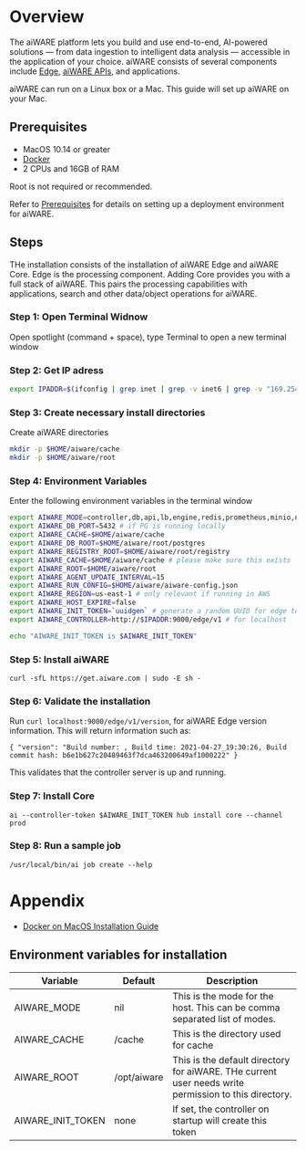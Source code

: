 <!-- add estimiated reading, should be an easy step by step. 
Target: Deploy on a Mac. 
Optional: Target environment, Ubuntu, Virtual Box or AWS. Add guides on setting up those machines. --> 
# Overview
The aiWARE platform lets you build and use end-to-end, AI-powered solutions — from data ingestion to intelligent data analysis — accessible in the application of your choice. aiWARE consists of several components include [Edge](/aiware/aiWARE-in-depth/?id=architectural-overview), [aiWARE APIs](/apis/), and applications. 

aiWARE can run on a Linux box or a Mac. This guide will set up aiWARE on your Mac. 
## Prerequisites 
- MacOS 10.14 or greater
- [Docker](https://docs.docker.com/docker-for-mac/install/)
- 2 CPUs and 16GB of RAM

Root is not required or recommended.

Refer to [Prerequisites](/aiware/install/prereq) for details on setting up a deployment environment for aiWARE. 

## Steps
THe installation consists of the installation of aiWARE Edge and aiWARE Core. Edge is the processing component. Adding Core provides you with a full stack of aiWARE. This pairs the processing capabilities with applications, search and other data/object operations for aiWARE.
### Step 1: Open Terminal Widnow
Open spotlight (command + space), type Terminal to open a new terminal window
### Step 2: Get IP adress
```bash
export IPADDR=$(ifconfig | grep inet | grep -v inet6 | grep -v "169.254" | grep -v 127.0.0.1 | head -n1 | awk '{ print $2 }'); echo $IPADDR
```
### Step 3: Create necessary install directories 
Create aiWARE directories 
```bash
mkdir -p $HOME/aiware/cache
mkdir -p $HOME/aiware/root
```
### Step 4: Environment Variables
Enter the following environment variables in the terminal window 
```bash
export AIWARE_MODE=controller,db,api,lb,engine,redis,prometheus,minio,nsq,es
export AIWARE_DB_PORT=5432 # if PG is running locally
export AIWARE_CACHE=$HOME/aiware/cache
export AIWARE_DB_ROOT=$HOME/aiware/root/postgres
export AIWARE_REGISTRY_ROOT=$HOME/aiware/root/registry
export AIWARE_CACHE=$HOME/aiware/cache # please make sure this exists
export AIWARE_ROOT=$HOME/aiware/root
export AIWARE_AGENT_UPDATE_INTERVAL=15
export AIWARE_RUN_CONFIG=$HOME/aiware/aiware-config.json
export AIWARE_REGION=us-east-1 # only relevant if running in AWS
export AIWARE_HOST_EXPIRE=false
export AIWARE_INIT_TOKEN=`uuidgen` # generate a random UUID for edge token
export AIWARE_CONTROLLER=http://$IPADDR:9000/edge/v1 # for localhost

echo "AIWARE_INIT_TOKEN is $AIWARE_INIT_TOKEN"
```
### Step 5: Install aiWARE
```
curl -sfL https://get.aiware.com | sudo -E sh -
```
### Step 6: Validate the installation
Run `curl localhost:9000/edge/v1/version`, for aiWARE Edge version information. This will return information such as:
```
{ "version": "Build number: , Build time: 2021-04-27_19:30:26, Build commit hash: b6e1b627c20489463f7dca463200649af1000222" }
```
This validates that the controller server is up and running. 
### Step 7: Install Core
```
ai --controller-token $AIWARE_INIT_TOKEN hub install core --channel prod
```
### Step 8: Run a sample job
```
/usr/local/bin/ai job create --help
```

# Appendix
* [Docker on MacOS Installation Guide](https://docs.docker.com/docker-for-mac/install/)
## Environment variables for installation
| Variable | Default | Description |
|----------|---------|-------------|
| AIWARE_MODE | nil | This is the mode for the host.  This can be comma separated list of modes.|
| AIWARE_CACHE | /cache | This is the directory used for cache |
| AIWARE_ROOT | /opt/aiware | This is the default directory for aiWARE. THe current user needs write permission to this directory. |
| AIWARE_INIT_TOKEN | none | If set, the controller on startup will create this token |